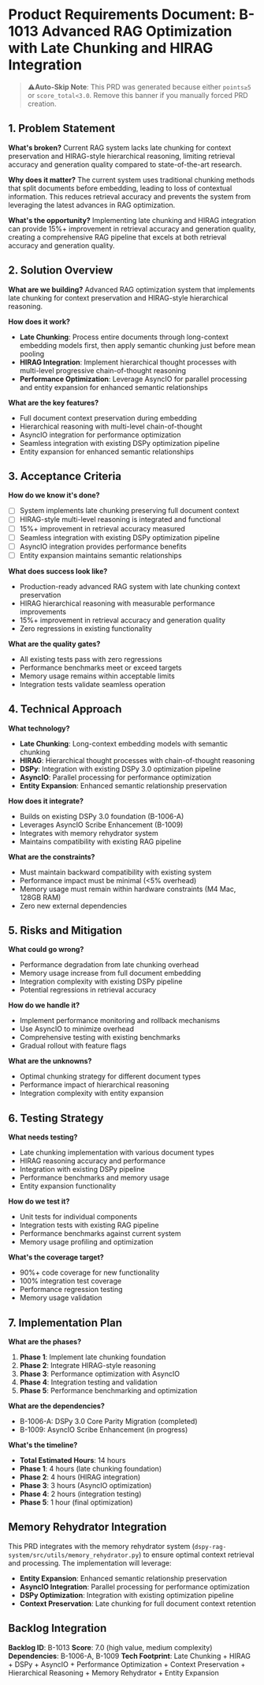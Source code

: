 # Product Requirements Document: B-1013 Advanced RAG Optimization with Late Chunking and HIRAG Integration

<!-- BACKLOG_ID: B-1013 -->
<!-- MEMORY_REHYDRATOR_PINS: ["dspy-rag-system/src/utils/memory_rehydrator.py", "400_guides/400_dspy-v2-technical-implementation-guide.md", "400_guides/400_rag-system-research.md"] -->

> ⚠️**Auto-Skip Note**: This PRD was generated because either `points≥5` or `score_total<3.0`.
> Remove this banner if you manually forced PRD creation.

## 1. Problem Statement

**What's broken?** Current RAG system lacks late chunking for context preservation and HIRAG-style hierarchical reasoning, limiting retrieval accuracy and generation quality compared to state-of-the-art research.

**Why does it matter?** The current system uses traditional chunking methods that split documents before embedding, leading to loss of contextual information. This reduces retrieval accuracy and prevents the system from leveraging the latest advances in RAG optimization.

**What's the opportunity?** Implementing late chunking and HIRAG integration can provide 15%+ improvement in retrieval accuracy and generation quality, creating a comprehensive RAG pipeline that excels at both retrieval accuracy and generation quality.

## 2. Solution Overview

**What are we building?** Advanced RAG optimization system that implements late chunking for context preservation and HIRAG-style hierarchical reasoning.

**How does it work?**
- **Late Chunking**: Process entire documents through long-context embedding models first, then apply semantic chunking just before mean pooling
- **HIRAG Integration**: Implement hierarchical thought processes with multi-level progressive chain-of-thought reasoning
- **Performance Optimization**: Leverage AsyncIO for parallel processing and entity expansion for enhanced semantic relationships

**What are the key features?**
- Full document context preservation during embedding
- Hierarchical reasoning with multi-level chain-of-thought
- AsyncIO integration for performance optimization
- Seamless integration with existing DSPy optimization pipeline
- Entity expansion for enhanced semantic relationships

## 3. Acceptance Criteria

**How do we know it's done?**
- [ ] System implements late chunking preserving full document context
- [ ] HIRAG-style multi-level reasoning is integrated and functional
- [ ] 15%+ improvement in retrieval accuracy measured
- [ ] Seamless integration with existing DSPy optimization pipeline
- [ ] AsyncIO integration provides performance benefits
- [ ] Entity expansion maintains semantic relationships

**What does success look like?**
- Production-ready advanced RAG system with late chunking context preservation
- HIRAG hierarchical reasoning with measurable performance improvements
- 15%+ improvement in retrieval accuracy and generation quality
- Zero regressions in existing functionality

**What are the quality gates?**
- All existing tests pass with zero regressions
- Performance benchmarks meet or exceed targets
- Memory usage remains within acceptable limits
- Integration tests validate seamless operation

## 4. Technical Approach

**What technology?**
- **Late Chunking**: Long-context embedding models with semantic chunking
- **HIRAG**: Hierarchical thought processes with chain-of-thought reasoning
- **DSPy**: Integration with existing DSPy 3.0 optimization pipeline
- **AsyncIO**: Parallel processing for performance optimization
- **Entity Expansion**: Enhanced semantic relationship preservation

**How does it integrate?**
- Builds on existing DSPy 3.0 foundation (B-1006-A)
- Leverages AsyncIO Scribe Enhancement (B-1009)
- Integrates with memory rehydrator system
- Maintains compatibility with existing RAG pipeline

**What are the constraints?**
- Must maintain backward compatibility with existing system
- Performance impact must be minimal (<5% overhead)
- Memory usage must remain within hardware constraints (M4 Mac, 128GB RAM)
- Zero new external dependencies

## 5. Risks and Mitigation

**What could go wrong?**
- Performance degradation from late chunking overhead
- Memory usage increase from full document embedding
- Integration complexity with existing DSPy pipeline
- Potential regressions in retrieval accuracy

**How do we handle it?**
- Implement performance monitoring and rollback mechanisms
- Use AsyncIO to minimize overhead
- Comprehensive testing with existing benchmarks
- Gradual rollout with feature flags

**What are the unknowns?**
- Optimal chunking strategy for different document types
- Performance impact of hierarchical reasoning
- Integration complexity with entity expansion

## 6. Testing Strategy

**What needs testing?**
- Late chunking implementation with various document types
- HIRAG reasoning accuracy and performance
- Integration with existing DSPy pipeline
- Performance benchmarks and memory usage
- Entity expansion functionality

**How do we test it?**
- Unit tests for individual components
- Integration tests with existing RAG pipeline
- Performance benchmarks against current system
- Memory usage profiling and optimization

**What's the coverage target?**
- 90%+ code coverage for new functionality
- 100% integration test coverage
- Performance regression testing
- Memory usage validation

## 7. Implementation Plan

**What are the phases?**
1. **Phase 1**: Implement late chunking foundation
2. **Phase 2**: Integrate HIRAG-style reasoning
3. **Phase 3**: Performance optimization with AsyncIO
4. **Phase 4**: Integration testing and validation
5. **Phase 5**: Performance benchmarking and optimization

**What are the dependencies?**
- B-1006-A: DSPy 3.0 Core Parity Migration (completed)
- B-1009: AsyncIO Scribe Enhancement (in progress)

**What's the timeline?**
- **Total Estimated Hours**: 14 hours
- **Phase 1**: 4 hours (late chunking foundation)
- **Phase 2**: 4 hours (HIRAG integration)
- **Phase 3**: 3 hours (AsyncIO optimization)
- **Phase 4**: 2 hours (integration testing)
- **Phase 5**: 1 hour (final optimization)

## Memory Rehydrator Integration

This PRD integrates with the memory rehydrator system (`dspy-rag-system/src/utils/memory_rehydrator.py`) to ensure optimal context retrieval and processing. The implementation will leverage:

- **Entity Expansion**: Enhanced semantic relationship preservation
- **AsyncIO Integration**: Parallel processing for performance optimization
- **DSPy Optimization**: Integration with existing optimization pipeline
- **Context Preservation**: Late chunking for full document context retention

## Backlog Integration

**Backlog ID**: B-1013
**Score**: 7.0 (high value, medium complexity)
**Dependencies**: B-1006-A, B-1009
**Tech Footprint**: Late Chunking + HIRAG + DSPy + AsyncIO + Performance Optimization + Context Preservation + Hierarchical Reasoning + Memory Rehydrator + Entity Expansion
